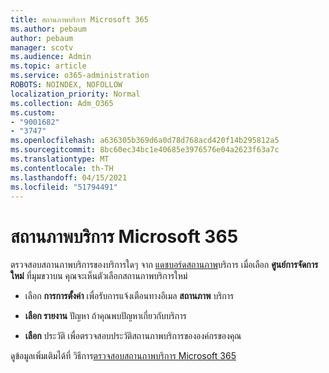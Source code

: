 ```yaml
---
title: สถานภาพบริการ Microsoft 365
ms.author: pebaum
author: pebaum
manager: scotv
ms.audience: Admin
ms.topic: article
ms.service: o365-administration
ROBOTS: NOINDEX, NOFOLLOW
localization_priority: Normal
ms.collection: Adm_O365
ms.custom:
- "9001682"
- "3747"
ms.openlocfilehash: a636305b369d6a0d78d768acd420f14b295812a5
ms.sourcegitcommit: 8bc60ec34bc1e40685e3976576e04a2623f63a7c
ms.translationtype: MT
ms.contentlocale: th-TH
ms.lasthandoff: 04/15/2021
ms.locfileid: "51794491"
---
```

# <a name="microsoft-365-service-health"></a>สถานภาพบริการ Microsoft 365


ตรวจสอบสถานภาพบริการของบริการใดๆ จาก [แดชบอร์ดสถานภาพ](https://admin.microsoft.com/Adminportal/Home?source=applauncher#/servicehealth)บริการ เมื่อเลือก **ศูนย์การจัดการใหม่** ที่มุมขวาบน คุณจะเห็นตัวเลือกสถานภาพบริการใหม่

- เลือก **การการตั้งค่า** เพื่อรับการแจ้งเตือนทางอีเมล **สถานภาพ** บริการ

- **เลือก รายงาน** ปัญหา ถ้าคุณพบปัญหาเกี่ยวกับบริการ

- **เลือก** ประวัติ เพื่อตรวจสอบประวัติสถานภาพบริการขององค์กรของคุณ 

ดูข้อมูลเพิ่มเติมได้ที่ วิธีการ[ตรวจสอบสถานภาพบริการ Microsoft 365](https://docs.microsoft.com/office365/enterprise/view-service-health) 